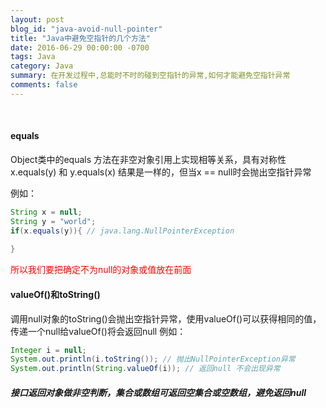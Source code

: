 ```yaml
---
layout: post
blog_id: "java-avoid-null-pointer"
title: "Java中避免空指针的几个方法"
date: 2016-06-29 00:00:00 -0700
tags: Java
category: Java
summary: 在开发过程中,总能时不时的碰到空指针的异常,如何才能避免空指针异常
comments: false
---
```

<br>

#### equals

Object类中的equals 方法在非空对象引用上实现相等关系，具有对称性
x.equals(y) 和 y.equals(x) 结果是一样的，但当x == null时会抛出空指针异常

例如：

```java
String x = null;
String y = "world";
if(x.equals(y)){ // java.lang.NullPointerException
	
}
```

<font color="red">所以我们要把确定不为null的对象或值放在前面</font>

#### valueOf()和toString()

调用null对象的toString()会抛出空指针异常，使用valueOf()可以获得相同的值，传递一个null给valueOf()将会返回null
例如：

```java
Integer i = null;
System.out.println(i.toString()); // 抛出NullPointerException异常
System.out.println(String.valueOf(i)); // 返回null 不会出现异常
```

##### **接口返回对象做非空判断，集合或数组可返回空集合或空数组，避免返回null**

<br>




















